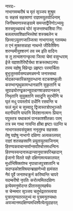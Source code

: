 नारदः-   
नाभागमम्बरीषं च मृतं सृञ्जय शुश्रुम  
यः सहस्रं सहस्राणां राज्ञामयुतयोधिनाम्  
जिगीषमाणास्सङ्ग्रामे समन्ताद्वैरिणोऽभ्ययुः  
शस्त्रमुच्चावचं घोरं सृजन्तश्चाशिवा गिरः  
बललाघवशिक्षाभिस्तेषां शस्त्रबलेन च  
छित्त्वाऽयुतगजाञ्जित्वा नाभागास्तु गतव्यथः  
त एनं मुक्तसन्नाहा नाथन्ते जीवितैषिणः  
शरण्यमीयुश्शरणं तव स्म इति वादिनः  
स तु तान्वशगान्कृत्वा जित्वा चेमां वसुन्धराम्  
ईजे यज्ञशतैरिष्टैर्यथा शक्रस्तथाऽनघः  
तस्य यज्ञेषु विप्रेन्द्राः प्रहृष्टाः परमार्चिताः  
बुभुजुस्सर्वसम्पन्नमन्नमन्ये जनास्सथा  
मोदकान्कारिकापूपान्धाना वटकशष्कुलीः  
करम्भान्पृथुकामन्धानन्नानि सुकृतानि च  
सूपाढ्योरण्ढ्रकान्यूपान्रागषाडवपानकान्  
निभृतानि सुयुक्तानि स्वादूनि सुरभीणि च  
घृतं मधु पयस्तोयं दधीनि रसवन्ति च  
फलं मूलं च सुस्वादु द्विजास्तत्रोपभुञ्जते  
मदनीयानि पापानि विदंशानात्मनः प्रियान्  
पपुस्तत्र यथाकामं पानकाश्शीतकाः परम्  
तत्र स्म गाथा गायन्ति क्षीबा हृष्टाः पठन्ति च  
नाभागस्तवसंयुक्ता ननृतुश्च सहस्रशः  
तेषु यज्ञेषु नाभागो दक्षिणा अत्यकालयत्  
राज्ञां शतसहस्राणि प्रयुतायुतवाजिनाम्  
हिरण्यकवचान्सर्वान्सर्वांश्चोत्तमधन्विनः  
हिरण्यस्यन्दनारूढान्सानुयात्रपरिच्छादान्  
ईजानो वितते यज्ञे दक्षिणामत्यकालयत्  
मूर्धाभिषिक्तांश्च नृपान्राजपुत्रशतानि च  
सदण्डकोशविषयान्ब्राह्मणेभ्यो ह्यमंसत  
नैवं पूर्वे जनाश्चक्रुर्न करिष्यन्ति चापरे  
यदम्बरीषो नृपतिः करोत्यमितदक्षिणः  
इत्येवमनुमोदन्त प्रीतास्सुरमहर्षयः  
स चेन्ममार सृञ्जय चतुर्भद्रतरस्त्वया  
पुत्रात्पुण्यतरस्तुभ्यं मा पुत्रमनुतप्यथाः  
अयज्वानमदक्षिण्यमधिश्वैत्येत्युदाहरत्  
